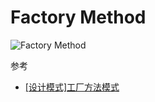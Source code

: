 # Factory Method

![Factory Method](http://ovn0i3kdg.bkt.clouddn.com/Factory%20Method.png)

参考
* [[设计模式]工厂方法模式](http://www.cnblogs.com/jingmoxukong/p/4016173.html)
